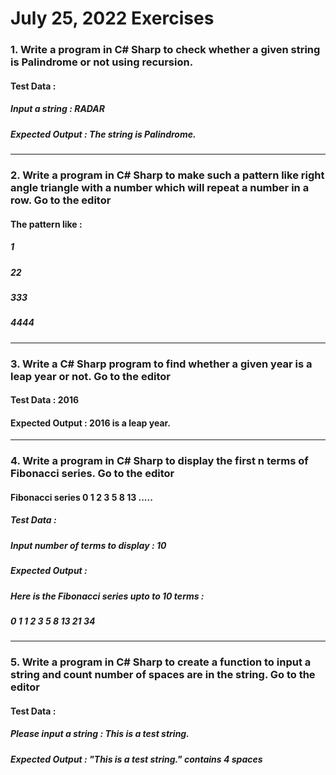 # July 25, 2022 Exercises

### 1. Write a program in C# Sharp to check whether a given string is Palindrome or not using recursion.
#### Test Data :
##### Input a string : RADAR
##### Expected Output : The string is Palindrome.
<hr>

### 2.  Write a program in C# Sharp to make such a pattern like right angle triangle with a number which will repeat a number in a row. Go to the editor
#### The pattern like :
##### 1
##### 22
##### 333
##### 4444
<hr>

### 3. Write a C# Sharp program to find whether a given year is a leap year or not. Go to the editor
#### Test Data : 2016
#### Expected Output : 2016 is a leap year.
<hr>


### 4. Write a program in C# Sharp to display the first n terms of Fibonacci series. Go to the editor
#### Fibonacci series 0 1 2 3 5 8 13 .....
##### Test Data :
##### Input number of terms to display : 10
##### Expected Output :
##### Here is the Fibonacci series upto to 10 terms :
##### 0 1 1 2 3 5 8 13 21 34
<hr>

### 5. Write a program in C# Sharp to create a function to input a string and count number of spaces are in the string. Go to the editor
#### Test Data :
##### Please input a string : This is a test string.
##### Expected Output : "This is a test string." contains 4 spaces
